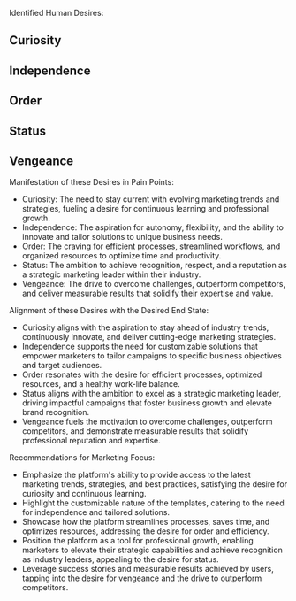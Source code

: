Identified Human Desires:
## Curiosity
## Independence
## Order
## Status
## Vengeance

Manifestation of these Desires in Pain Points:
- Curiosity: The need to stay current with evolving marketing trends and strategies, fueling a desire for continuous learning and professional growth.
- Independence: The aspiration for autonomy, flexibility, and the ability to innovate and tailor solutions to unique business needs.
- Order: The craving for efficient processes, streamlined workflows, and organized resources to optimize time and productivity.
- Status: The ambition to achieve recognition, respect, and a reputation as a strategic marketing leader within their industry.
- Vengeance: The drive to overcome challenges, outperform competitors, and deliver measurable results that solidify their expertise and value.

Alignment of these Desires with the Desired End State:
- Curiosity aligns with the aspiration to stay ahead of industry trends, continuously innovate, and deliver cutting-edge marketing strategies.
- Independence supports the need for customizable solutions that empower marketers to tailor campaigns to specific business objectives and target audiences.
- Order resonates with the desire for efficient processes, optimized resources, and a healthy work-life balance.
- Status aligns with the ambition to excel as a strategic marketing leader, driving impactful campaigns that foster business growth and elevate brand recognition.
- Vengeance fuels the motivation to overcome challenges, outperform competitors, and demonstrate measurable results that solidify professional reputation and expertise.

Recommendations for Marketing Focus:
- Emphasize the platform's ability to provide access to the latest marketing trends, strategies, and best practices, satisfying the desire for curiosity and continuous learning.
- Highlight the customizable nature of the templates, catering to the need for independence and tailored solutions.
- Showcase how the platform streamlines processes, saves time, and optimizes resources, addressing the desire for order and efficiency.
- Position the platform as a tool for professional growth, enabling marketers to elevate their strategic capabilities and achieve recognition as industry leaders, appealing to the desire for status.
- Leverage success stories and measurable results achieved by users, tapping into the desire for vengeance and the drive to outperform competitors.